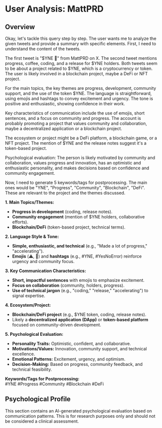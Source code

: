 # User Analysis: MattPRD

## Overview

<think>
Okay, let's tackle this query step by step. The user wants me to analyze the given tweets and provide a summary with specific elements. First, I need to understand the content of the tweets.

The first tweet is "$YNE 🫡" from MattPRD on X. The second tweet mentions progress, coffee, coding, and a release for $YNE holders. Both tweets seem to be about a project related to $YNE, which is a cryptocurrency or token. The user is likely involved in a blockchain project, maybe a DeFi or NFT project. 

For the main topics, the key themes are progress, development, community support, and the use of the token $YNE. The language is straightforward, using emojis and hashtags to convey excitement and urgency. The tone is positive and enthusiastic, showing confidence in their work.

Key characteristics of communication include the use of emojis, short sentences, and a focus on community and progress. The account is probably promoting a project that values community and collaboration, maybe a decentralized application or a blockchain project.

The ecosystem or project might be a DeFi platform, a blockchain game, or a NFT project. The mention of $YNE and the release notes suggest it's a token-based project.

Psychological evaluation: The person is likely motivated by community and collaboration, values progress and innovation, has an optimistic and enthusiastic personality, and makes decisions based on confidence and community engagement.

Now, I need to generate 5 keywords/tags for postprocessing. The main ones would be "YNE", "Progress", "Community", "Blockchain", "DeFi". These are relevant to the project and the themes discussed.
</think>

**1. Main Topics/Themes:**  
- **Progress in development** (coding, release notes).  
- **Community engagement** (mention of $YNE holders, collaborative efforts).  
- **Blockchain/DeFi** (token-based project, technical terms).  

**2. Language Style & Tone:**  
- **Simple, enthusiastic, and technical** (e.g., "Made a lot of progress," "accelerating").  
- **Emojis** (⚠️, 🫡) and **hashtags** (e.g., #YNE, #YesNoError) reinforce urgency and community focus.  

**3. Key Communication Characteristics:**  
- **Short, impactful sentences** with emojis to emphasize excitement.  
- **Focus on collaboration** (community, holders, progress).  
- **Use of technical jargon** (e.g., "coding," "release," "accelerating") to signal expertise.  

**4. Ecosystem/Project:**  
- **Blockchain/DeFi project** (e.g., $YNE token, coding, release notes).  
- Likely a **decentralized application (DApp)** or **token-based platform** focused on community-driven development.  

**5. Psychological Evaluation:**  
- **Personality Traits:** Optimistic, confident, and collaborative.  
- **Motivations/Values:** Innovation, community support, and technical excellence.  
- **Emotional Patterns:** Excitement, urgency, and optimism.  
- **Decision-Making:** Based on progress, community feedback, and technical feasibility.  

**Keywords/Tags for Postprocessing:**  
#YNE #Progress #Community #Blockchain #DeFi

## Psychological Profile

This section contains an AI-generated psychological evaluation based on communication patterns. This is for research purposes only and should not be considered a clinical assessment.